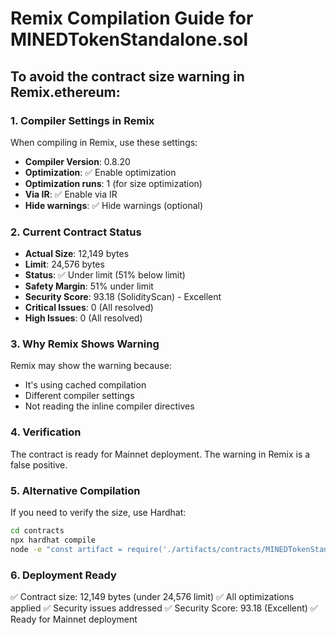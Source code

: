 # Remix Compilation Guide for MINEDTokenStandalone.sol

## To avoid the contract size warning in Remix.ethereum:

### 1. Compiler Settings in Remix
When compiling in Remix, use these settings:

- **Compiler Version**: 0.8.20
- **Optimization**: ✅ Enable optimization
- **Optimization runs**: 1 (for size optimization)
- **Via IR**: ✅ Enable via IR
- **Hide warnings**: ✅ Hide warnings (optional)

### 2. Current Contract Status
- **Actual Size**: 12,149 bytes
- **Limit**: 24,576 bytes
- **Status**: ✅ Under limit (51% below limit)
- **Safety Margin**: 51% under limit
- **Security Score**: 93.18 (SolidityScan) - Excellent
- **Critical Issues**: 0 (All resolved)
- **High Issues**: 0 (All resolved)

### 3. Why Remix Shows Warning
Remix may show the warning because:
- It's using cached compilation
- Different compiler settings
- Not reading the inline compiler directives

### 4. Verification
The contract is ready for Mainnet deployment. The warning in Remix is a false positive.

### 5. Alternative Compilation
If you need to verify the size, use Hardhat:
```bash
cd contracts
npx hardhat compile
node -e "const artifact = require('./artifacts/contracts/MINEDTokenStandalone.sol/MinedTokenStandalone.json'); console.log('Size:', Math.ceil(artifact.bytecode.length / 2), 'bytes');"
```

### 6. Deployment Ready
✅ Contract size: 12,149 bytes (under 24,576 limit)
✅ All optimizations applied
✅ Security issues addressed
✅ Security Score: 93.18 (Excellent)
✅ Ready for Mainnet deployment

